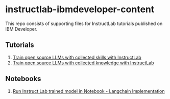 # instructlab-ibmdeveloper-content
This repo consists of supporting files for InstructLab tutorials published on IBM Developer.

## Tutorials
1. [Train open source LLMs with collected skills with InstructLab](https://developer.ibm.com/tutorials/awb-train-open-source-llms-collected-skills-instructlab/)
2. [Train open source LLMs with collected knowledge with InstructLab](https://developer.ibm.com/tutorials/awb-train-open-source-llms-collected-knowledge-instructlab/)

## Notebooks
1. [Run Instruct Lab trained model in Notebook - Langchain Implementation](https://github.com/IBM/instructlab-ibmdeveloper-content/blob/main/notebooks/Instructlab%20LLM%20%2B%20Langchain%20wrapper.ipynb)
